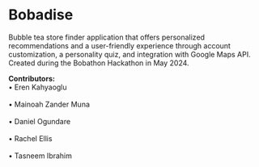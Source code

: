 # Bobadise
Bubble tea store finder application that offers personalized recommendations and a user-friendly experience through account customization, a personality quiz, and integration with Google Maps API.
<br>Created during the Bobathon Hackathon in May 2024.</br>

<b>Contributors:</b>
<br>• Eren Kahyaoglu</br>
<br>• Mainoah Zander Muna</br>
<br>• Daniel Ogundare</br>
<br>• Rachel Ellis</br>
<br>• Tasneem Ibrahim</br>
